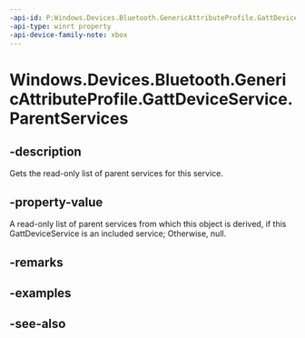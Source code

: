 ```yaml
---
-api-id: P:Windows.Devices.Bluetooth.GenericAttributeProfile.GattDeviceService.ParentServices
-api-type: winrt property
-api-device-family-note: xbox
---
```


<!-- Property syntax
public Windows.Foundation.Collections.IVectorView<Windows.Devices.Bluetooth.GenericAttributeProfile.GattDeviceService> ParentServices { get; }
-->

# Windows.Devices.Bluetooth.GenericAttributeProfile.GattDeviceService.ParentServices

## -description
Gets the read-only list of parent services for this service.

## -property-value
A read-only list of parent services from which this object is derived, if this GattDeviceService is an included service; Otherwise, null.

## -remarks

## -examples

## -see-also
